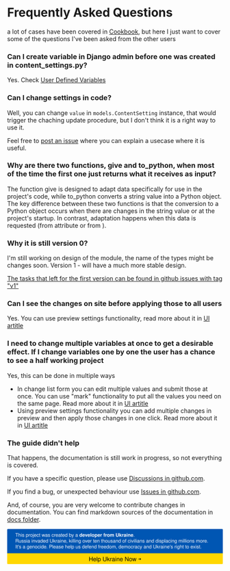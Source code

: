 # Frequently Asked Questions

a lot of cases have been covered in [Cookbook](cookbook.md), but here I just want to cover some of the questions I've been asked from the other users

### Can I create variable in Django admin before one was created in content_settings.py?

Yes. Check [User Defined Variables](uservar.md)

### Can I change settings in code?

Well, you can change `value` in `models.ContentSetting` instance, that would trigger the chaching update procedure, but I don't think it is a right way to use it.

Feel free to [post an issue](https://github.com/occipital/django-content-settings/issues/new) where you can explain a usecase where it is useful.

### Why are there two functions, give and to_python, when most of the time the first one just returns what it receives as input?

The function give is designed to adapt data specifically for use in the project's code, while to_python converts a string value into a Python object. The key difference between these two functions is that the conversion to a Python object occurs when there are changes in the string value or at the project's startup. In contrast, adaptation happens when this data is requested (from attribute or from ).

### Why it is still version 0?

I'm still working on design of the module, the name of the types might be changes soon. Version 1 - will have a much more stable design.

[The tasks that left for the first version can be found in github issues with tag "v1"](https://github.com/occipital/django-content-settings/labels/v1)

### Can I see the changes on site before applying those to all users

Yes. You can use preview settings functionality, read more about it in [UI artitle](ui.md#preview-functionality)

### I need to change multiple variables at once to get a desirable effect. If I change variables one by one the user has a chance to see a half working project

Yes, this can be done in multiple ways

* In change list form you can edit multiple values and submit those at once. You can use "mark" functionality to put all the values you need on the same page. Read more about it in [UI artitle](ui.md#apply-multiple-settings-at-once)
* Using preview settings functionality you can add multiple changes in preview and then apply those changes in one click. Read more about it in [UI artitle](ui.md#preview-functionality)

### The guide didn't help

That happens, the documentation is still work in progress, so not everything is covered.

If you have a specific question, please use [Discussions in github.com](https://github.com/occipital/django-content-settings/discussions).

If you find a bug, or unexpected behaviour use [Issues in github.com](https://github.com/occipital/django-content-settings/issues).

And, of course, you are very welcome to contribute changes in documentation. You can find markdown sources of the documentation in [docs folder](https://github.com/occipital/django-content-settings/tree/master/docs).

[![Stand With Ukraine](https://raw.githubusercontent.com/vshymanskyy/StandWithUkraine/main/banner-direct-single.svg)](https://stand-with-ukraine.pp.ua)